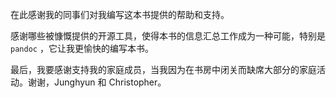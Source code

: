 在此感谢我的同事们对我编写这本书提供的帮助和支持。

感谢哪些被慷慨提供的开源工具，使得本书的信息汇总工作成为一种可能，特别是 `pandoc` ，它让我更愉快的编写本书。

最后，我要感谢支持我的家庭成员，当我因为在书房中闭关而缺席大部分的家庭活动。谢谢，Junghyun 和 Christopher。